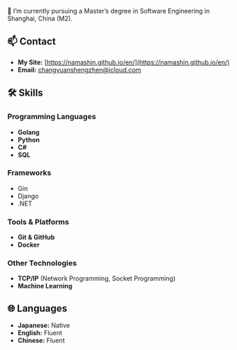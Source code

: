 🌱 I’m currently pursuing a Master’s degree in Software Engineering in Shanghai, China (M2).

## 📫 Contact
- **My Site:** [https://namashin.github.io/en/](https://namashin.github.io/en/)
- **Email:** [changyuanshengzhen@icloud.com](mailto:changyuanshengzhen@icloud.com)

## 🛠 Skills

### Programming Languages
- **Golang**
- **Python**
- **C#**
- **SQL**

### Frameworks ###
- Gin
- Django
- .NET

### Tools & Platforms
- **Git & GitHub**
- **Docker**

### Other Technologies
- **TCP/IP** (Network Programming, Socket Programming)
- **Machine Learning**

## 🌐 Languages
- **Japanese:** Native
- **English:** Fluent
- **Chinese:** Fluent
